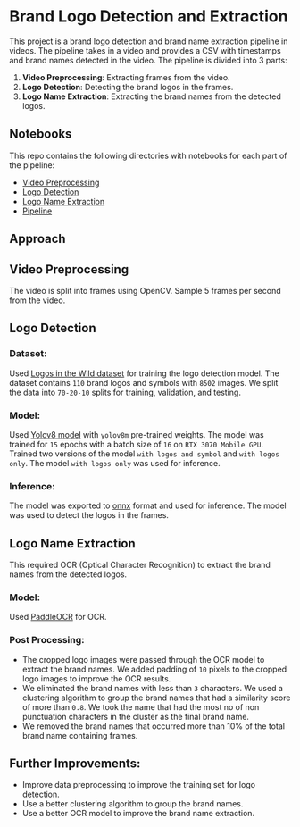 # Brand Logo Detection and Extraction

This project is a brand logo detection and brand name extraction pipeline in videos. The pipeline takes in a video and provides a CSV with timestamps and brand names detected in the video. The pipeline is divided into 3 parts:

1. **Video Preprocessing**: Extracting frames from the video.
2. **Logo Detection**: Detecting the brand logos in the frames.
3. **Logo Name Extraction**: Extracting the brand names from the detected logos.

## Notebooks

This repo contains the following directories with notebooks for each part of the pipeline:
- [Video Preprocessing](notebooks/video_preprocessing)
- [Logo Detection](notebooks/logo_detection)
- [Logo Name Extraction](notebooks/logo_name_extraction)
- [Pipeline](notebooks/pipeline)


## Approach

## Video Preprocessing

The video is split into frames using OpenCV. Sample 5 frames per second from the video.

## Logo Detection

### Dataset:
Used [Logos in the Wild dataset](https://zenodo.org/records/5101018) for training the logo detection model. The dataset contains `110` brand logos and symbols with `8502` images. We split the data into `70-20-10` splits for training, validation, and testing.

### Model:
Used [Yolov8 model](https://docs.ultralytics.com/) with `yolov8m` pre-trained weights. The model was trained for `15` epochs with a batch size of `16` on `RTX 3070 Mobile GPU`. Trained two versions of the model `with logos and symbol` and `with logos only`. The model `with logos only` was used for inference.

### Inference:
The model was exported to [onnx](https://onnx.ai/) format and used for inference. The model was used to detect the logos in the frames.

## Logo Name Extraction
This required OCR (Optical Character Recognition) to extract the brand names from the detected logos.
### Model:
Used [PaddleOCR](https://github.com/PaddlePaddle/PaddleOCR) for OCR.

### Post Processing:

- The cropped logo images were passed through the OCR model to extract the brand names. We added padding of `10` pixels to the cropped logo images to improve the OCR results.
- We eliminated the brand names with less than `3` characters. We used a clustering algorithm to group the brand names that had a similarity score of more than `0.8`. We took the name that had the most no of non punctuation characters in the cluster as the final brand name. 
- We removed the brand names that occurred more than 10% of the total brand name containing frames.


## Further Improvements:
- Improve data preprocessing to improve the training set for logo detection.
- Use a better clustering algorithm to group the brand names.
- Use a better OCR model to improve the brand name extraction.